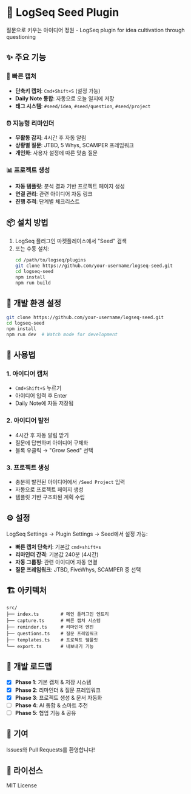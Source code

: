 # 🌱 LogSeq Seed Plugin

질문으로 키우는 아이디어 정원 - LogSeq plugin for idea cultivation through questioning

## ✨ 주요 기능

### 🚀 빠른 캡처
- **단축키 캡처**: `Cmd+Shift+S` (설정 가능)
- **Daily Note 통합**: 자동으로 오늘 일지에 저장
- **태그 시스템**: `#seed/idea`, `#seed/question`, `#seed/project`

### ⏰ 지능형 리마인더
- **무활동 감지**: 4시간 후 자동 알림
- **상황별 질문**: JTBD, 5 Whys, SCAMPER 프레임워크
- **개인화**: 사용자 설정에 따른 맞춤 질문

### 📊 프로젝트 생성
- **자동 템플릿**: 분석 결과 기반 프로젝트 페이지 생성
- **연결 관리**: 관련 아이디어 자동 링크
- **진행 추적**: 단계별 체크리스트

## 📦 설치 방법

1. LogSeq 플러그인 마켓플레이스에서 "Seed" 검색
2. 또는 수동 설치:
   ```bash
   cd /path/to/logseq/plugins
   git clone https://github.com/your-username/logseq-seed.git
   cd logseq-seed
   npm install
   npm run build
   ```

## 🔧 개발 환경 설정

```bash
git clone https://github.com/your-username/logseq-seed.git
cd logseq-seed
npm install
npm run dev  # Watch mode for development
```

## 🎯 사용법

### 1. 아이디어 캡처
- `Cmd+Shift+S` 누르기
- 아이디어 입력 후 Enter
- Daily Note에 자동 저장됨

### 2. 아이디어 발전
- 4시간 후 자동 알림 받기
- 질문에 답변하며 아이디어 구체화
- 블록 우클릭 → "Grow Seed" 선택

### 3. 프로젝트 생성
- 충분히 발전된 아이디어에서 `/Seed Project` 입력
- 자동으로 프로젝트 페이지 생성
- 템플릿 기반 구조화된 계획 수립

## ⚙️ 설정

LogSeq Settings → Plugin Settings → Seed에서 설정 가능:

- **빠른 캡처 단축키**: 기본값 `cmd+shift+s`
- **리마인더 간격**: 기본값 240분 (4시간)
- **자동 그룹핑**: 관련 아이디어 자동 연결
- **질문 프레임워크**: JTBD, FiveWhys, SCAMPER 중 선택

## 🏗️ 아키텍처

```
src/
├── index.ts        # 메인 플러그인 엔트리
├── capture.ts      # 빠른 캡처 시스템
├── reminder.ts     # 리마인더 엔진
├── questions.ts    # 질문 프레임워크
├── templates.ts    # 프로젝트 템플릿
└── export.ts       # 내보내기 기능
```

## 🧪 개발 로드맵

- [x] **Phase 1**: 기본 캡처 & 저장 시스템
- [x] **Phase 2**: 리마인더 & 질문 프레임워크  
- [x] **Phase 3**: 프로젝트 생성 & 문서 자동화
- [ ] **Phase 4**: AI 통합 & 스마트 추천
- [ ] **Phase 5**: 협업 기능 & 공유

## 🤝 기여

Issues와 Pull Requests를 환영합니다!

## 📄 라이선스

MIT License